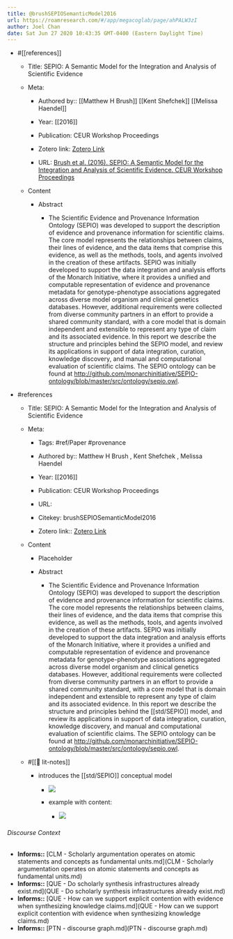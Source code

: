 ```yaml
---
title: @brushSEPIOSemanticModel2016
url: https://roamresearch.com/#/app/megacoglab/page/ahPALW3zI
author: Joel Chan
date: Sat Jun 27 2020 10:43:35 GMT-0400 (Eastern Daylight Time)
---
```


- #[[references]]

    - Title: SEPIO: A Semantic Model for the Integration and Analysis of Scientific Evidence

    - Meta:

        - Authored by:: [[Matthew H Brush]] [[Kent Shefchek]] [[Melissa Haendel]]

        - Year: [[2016]]

        - Publication: CEUR Workshop Proceedings

        - Zotero link: [Zotero Link](zotero://select/items/1_88XYTD3K)

        - URL: [Brush et al. (2016). SEPIO: A Semantic Model for the Integration and Analysis of Scientific Evidence. CEUR Workshop Proceedings](undefined)

    - Content

        - Abstract

            - The Scientific Evidence and Provenance Information Ontology (SEPIO) was developed to support the description of evidence and provenance information for scientific claims. The core model represents the relationships between claims, their lines of evidence, and the data items that comprise this evidence, as well as the methods, tools, and agents involved in the creation of these artifacts. SEPIO was initially developed to support the data integration and analysis efforts of the Monarch Initiative, where it provides a unified and computable representation of evidence and provenance metadata for genotype-phenotype associations aggregated across diverse model organism and clinical genetics databases. However, additional requirements were collected from diverse community partners in an effort to provide a shared community standard, with a core model that is domain independent and extensible to represent any type of claim and its associated evidence. In this report we describe the structure and principles behind the SEPIO model, and review its applications in support of data integration, curation, knowledge discovery, and manual and computational evaluation of scientific claims. The SEPIO ontology can be found at http://github.com/monarchinitiative/SEPIO-ontology/blob/master/src/ontology/sepio.owl.
- #references

    - Title: SEPIO: A Semantic Model for the Integration and Analysis of Scientific Evidence

    - Meta:

        - Tags: #ref/Paper #provenance

        - Authored by::  Matthew H Brush ,  Kent Shefchek ,  Melissa Haendel

        - Year: [[2016]]

        - Publication: CEUR Workshop Proceedings

        - URL:

        - Citekey: brushSEPIOSemanticModel2016

        - Zotero link:: [Zotero Link](zotero://select/items/1_88XYTD3K)

    - Content

        - Placeholder

        - Abstract

            - The Scientific Evidence and Provenance Information Ontology (SEPIO) was developed to support the description of evidence and provenance information for scientific claims. The core model represents the relationships between claims, their lines of evidence, and the data items that comprise this evidence, as well as the methods, tools, and agents involved in the creation of these artifacts. SEPIO was initially developed to support the data integration and analysis efforts of the Monarch Initiative, where it provides a unified and computable representation of evidence and provenance metadata for genotype-phenotype associations aggregated across diverse model organism and clinical genetics databases. However, additional requirements were collected from diverse community partners in an effort to provide a shared community standard, with a core model that is domain independent and extensible to represent any type of claim and its associated evidence. In this report we describe the structure and principles behind the [[std/SEPIO]] model, and review its applications in support of data integration, curation, knowledge discovery, and manual and computational evaluation of scientific claims. The SEPIO ontology can be found at http://github.com/monarchinitiative/SEPIO-ontology/blob/master/src/ontology/sepio.owl.

    - #[[📝 lit-notes]]

        - introduces the [[std/SEPIO]] conceptual model

            - ![](https://firebasestorage.googleapis.com/v0/b/firescript-577a2.appspot.com/o/imgs%2Fapp%2Fmegacoglab%2FqX6J3L1DL6.png?alt=media&token=63416388-3cc0-4941-aec7-85bec30c7ac9)

            - example with content:

                - ![](https://firebasestorage.googleapis.com/v0/b/firescript-577a2.appspot.com/o/imgs%2Fapp%2Fmegacoglab%2F_867Jyfnb7.png?alt=media&token=320443d1-bd51-47af-b503-3f0165c1a757)

###### Discourse Context

- **Informs::** [CLM - Scholarly argumentation operates on atomic statements and concepts as fundamental units.md](CLM - Scholarly argumentation operates on atomic statements and concepts as fundamental units.md)
- **Informs::** [QUE - Do scholarly synthesis infrastructures already exist.md](QUE - Do scholarly synthesis infrastructures already exist.md)
- **Informs::** [QUE - How can we support explicit contention with evidence when synthesizing knowledge claims.md](QUE - How can we support explicit contention with evidence when synthesizing knowledge claims.md)
- **Informs::** [PTN - discourse graph.md](PTN - discourse graph.md)

